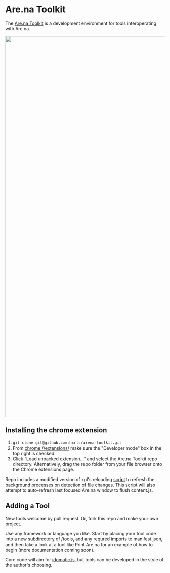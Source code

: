 # Are.na Toolkit

The [Are.na Toolkit](https://www.are.na/sam-hart/are-na-toolkit) is a development environment for tools interoperating with Are.na.

<img src="https://github.com/hxrts/arena-toolkit/raw/master/toolkit_screenshot.png" data-canonical-src="https://github.com/hxrts/arena-toolkit/raw/master/toolkit_screenshot.png" width="1200" />

## Installing the chrome extension

1. `git clone git@github.com:hxrts/arena-toolkit.git`
2. From [chrome://extensions/](chrome://extensions/) make sure the "Developer mode" box in the top right is checked.
3. Click “Load unpacked extension…” and select the Are.na Toolkit repo directory. Alternatively, drag the repo folder from your file browser onto the Chrome extensions page.

Repo includes a modified version of xpl's reloading [script](https://github.com/xpl/crx-hotreload) to refresh the background processes on detection of file changes. This script will also attempt to auto-refresh last focused Are.na window to flush content.js.

## Adding a Tool

New tools welcome by pull request. Or, fork this repo and make your own project.

Use any framework or language you like. Start by placing your tool code into a new subdirectory of /tools, add any requred imports to manifest.json, and then take a look at a tool like Print Are.na for an example of how to begin (more documentation coming soon).

Core code will aim for [idomatic.js](https://github.com/rwaldron/idiomatic.js/), but tools can be developed in the style of the author's choosing.
